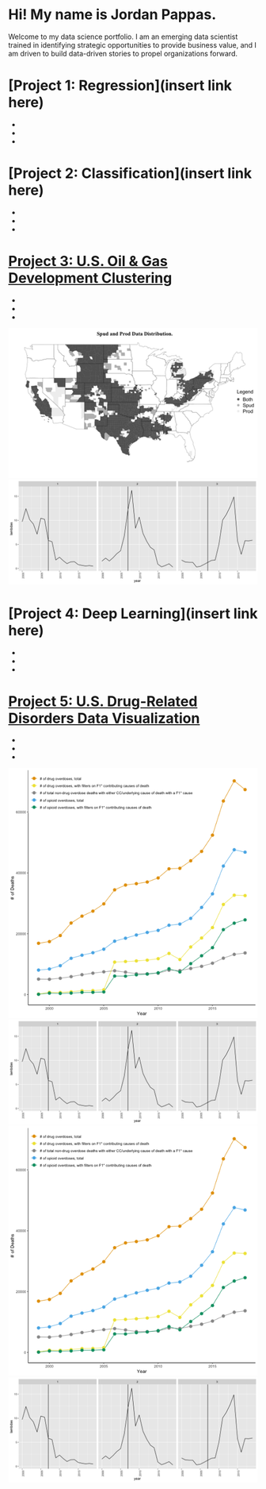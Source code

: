 # Hi! My name is Jordan Pappas.
Welcome to my data science portfolio. I am an emerging data scientist trained in identifying strategic opportunities to provide business value, and I am driven to build data-driven stories to propel organizations forward.


# [Project 1: Regression](insert link here)
*
*
*

# [Project 2: Classification](insert link here)
*
*
*

# [Project 3: U.S. Oil & Gas Development Clustering](https://github.com/jordanjpappas/Oil_Gas_Cluster_Analysis)
*
*
*
![](/images/allCategoryMap.png)
![](/images/clusterplot3.png)

# [Project 4: Deep Learning](insert link here)
*
*
*

# [Project 5: U.S. Drug-Related Disorders Data Visualization](https://github.com/jordanjpappas/Opioid_Dynamics)
*
*
*
![](/images/Figure_(2)%20copy.png)
![](/images/clusterplot3.png)
![](/images/Figure_(2)%20copy.png)
![](/images/clusterplot3.png)

